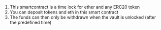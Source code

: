 1. This smartcontract is a time lock for ether and any ERC20 token
2. You can deposit tokens and eth in this smart contract
3. The funds can then only be withdrawn when the vault is unlocked (after the predefined time)